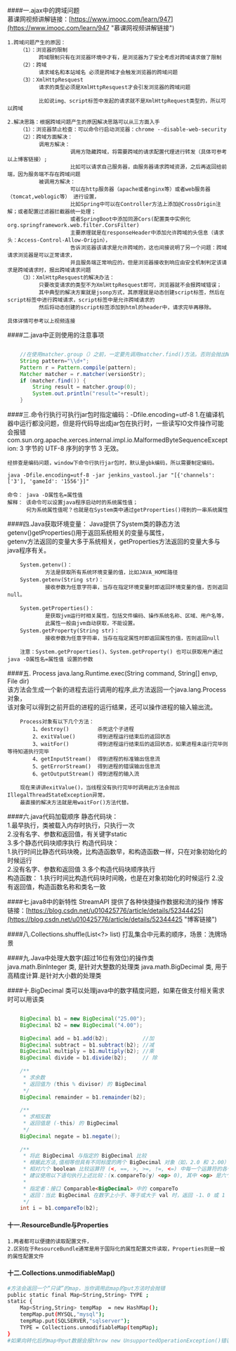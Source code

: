 ####一.ajax中的跨域问题  
慕课网视频讲解链接：[https://www.imooc.com/learn/947](https://www.imooc.com/learn/947 "慕课网视频讲解链接")  

	1.跨域问题产生的原因： 
		（1）：浏览器的限制
			  跨域限制只有在浏览器环境中才有，是浏览器为了安全考虑对跨域请求做了限制 
		（2）：跨域 
			  请求域名和本站域名 必须是跨域才会触发浏览器的跨域问题 
		（3）：XmlHttpResquest  
			  请求的类型必须是XmlHttpResquest才会引发浏览器的跨域问题  
	 			  
			  比如说img、script标签中发起的请求就不是XmlHttpRequest类型的，所以可以跨域  
	
	2.解决思路：根据跨域问题产生的原因解决思路可以从三方面入手 
		（1）：浏览器禁止检查：可以命令行启动浏览器：chrome --disable-web-security  
		（2）：跨域方面解决：
			  调用方解决：  
						调用方隐藏跨域，将需要跨域的请求配置代理进行转发（具体可参考以上博客链接）;  
						比如可以请求自己服务器，由服务器请求跨域资源，之后再返回给前端，因为服务端不存在跨域问题  
			  被调用方解决：  
						可以在http服务器（apache或者nginx等）或者web服务器（tomcat,weblogic等） 进行设置，
						比如Spring中可以在Controller方法上添加@CrossOrigin注解；或者配置过滤器拦截器统一处理；  
						或者SpringBoot中添加同源Cors(配置类中实例化org.springframework.web.filter.CorsFilter) 
						主要原理就是在responseHeader中添加允许跨域的头信息（请求头：Access-Control-Allow-Origin）， 
						告诉浏览器该请求是允许跨域的，这也间接说明了另一个问题：跨域请求浏览器是可以正常请求，  
						并且服务端正常响应的，但是浏览器接收到响应由安全机制判定该请求是跨域请求时，报出跨域请求问题          
		（3）：XmlHttpResquest的解决办法： 
			  只要改变请求的类型不为XmlHttpResquest即可，浏览器就不会报跨域错误；  
			  其中典型的解决方案就是jsonp方式，其原理就是动态创建script标签，然后在script标签中进行跨域请求，script标签中是允许跨域请求的  
			  然后将动态创建的script标签添加到html的header中，请求完毕再移除。   
	
	具体详情可参考以上视频连接   


####二.java中正则使用的注意事项 
```java

	//在使用matcher.group（）之前，一定要先调用matcher.find()方法。否则会抛出No match found异常
	String pattern="\\d+";
	Pattern r = Pattern.compile(pattern);
	Matcher matcher = r.matcher(versionStr);
	if (matcher.find()) {
		String result = matcher.group(0);
		System.out.println("result="+result);
	}
```

####三.命令行执行可执行jar包时指定编码：-Dfile.encoding=utf-8
	1.在编译机器中运行都没问题，但是将代码导出成jar包在执行时，一些读写IO文件操作可能会报错
	com.sun.org.apache.xerces.internal.impl.io.MalformedByteSequenceException: 3 字节的 UTF-8 序列的字节 3 无效。	

	经排查是编码问题，window下命令行执行jar包时，默认是gbk编码，所以需要制定编码。
	
	java -Dfile.encoding=utf-8 -jar jenkins_vastool.jar "[{'channels': ['3'], 'gameId': '1556'}]"     
	
	命令： java -D属性名=属性值   
	解释： 该命令可以设置java程序启动时的系统属性值；  
		  何为系统属性值呢？也就是在System类中通过getProperties()得到的一串系统属性

####四.Java获取环境变量：
		Java提供了System类的静态方法getenv()getProperties()用于返回系统相关的变量与属性，  
		getenv方法返回的变量大多于系统相关，getProperties方法返回的变量大多与java程序有关。 

		System.getenv()： 
				方法是获取所有系统环境变量的值，比如JAVA_HOME路径
		System.getenv(String str)： 
				接收参数为任意字符串，当存在指定环境变量时即返回环境变量的值，否则返回null。
	
		System.getProperties()： 
				是获取jvm运行时相关属性，包括文件编码、操作系统名称、区域、用户名等，
				此属性一般由jvm自动获取，不能设置。
		System.getProperty(String str)：
				接收参数为任意字符串，当存在指定属性时即返回属性的值，否则返回null  
		
		注意：System.getProperties()、System.getProperty() 也可以获取用户通过java -D属性名=属性值 设置的参数                          

####五. Process java.lang.Runtime.exec(String command, String[] envp, File dir)   
		该方法会生成一个新的进程去运行调用的程序,此方法返回一个java.lang.Process对象，  
	    该对象可以得到之前开启的进程的运行结果，还可以操作进程的输入输出流。
		
		Process对象有以下几个方法：
			1、destroy()			杀死这个子进程
			2、exitValue()		得到进程运行结束后的返回状态
			3、waitFor()			得到进程运行结束后的返回状态，如果进程未运行完毕则等待知道执行完毕
			4、getInputStream()	得到进程的标准输出信息流
			5、getErrorStream()	得到进程的错误输出信息流
			6、getOutputStream()	得到进程的输入流
		
		现在来讲讲exitValue()，当线程没有执行完毕时调用此方法会抛出IllegalThreadStateException异常，  
		最直接的解决方法就是用waitFor()方法代替。     

####六.java代码加载顺序
	静态代码块：  
			1.最早执行，类被载入内存时执行，只执行一次  
			2.没有名字、参数和返回值，有关键字static   
			3.多个静态代码块顺序执行 
	构造代码块：  
			1.执行时间比静态代码块晚，比构造函数早，和构造函数一样，只在对象初始化的时候运行  
			2.没有名字、参数和返回值 
			3.多个构造代码块顺序执行     
	构造函数：
			1.执行时间比构造代码块时间晚，也是在对象初始化的时候运行
			2.没有返回值，构造函数名称和类名一致            

####七.java8中的新特性    StreamAPI   提供了各种快捷操作数据和流的操作
博客链接：[https://blog.csdn.net/u010425776/article/details/52344425](https://blog.csdn.net/u010425776/article/details/52344425 "博客链接")   

####八.Collections.shuffle(List<?> list) 
	打乱集合中元素的顺序，场景：洗牌场景      

####九.Java中处理大数字(超过16位有效位)的操作类   
	java.math.BinInteger 类,  是针对大整数的处理类
    java.math.BigDecimal 类,  用于高精度计算.是针对大小数的处理类  

####十.BigDecimal 类可以处理java中的数字精度问题，如果在做支付相关需求时可以用该类
```java

	BigDecimal b1 = new BigDecimal("25.00");
	BigDecimal b2 = new BigDecimal("4.00");
	
	BigDecimal add = b1.add(b2);           //加
	BigDecimal subtract = b1.subtract(b2); //减
	BigDecimal multiply = b1.multiply(b2); //乘
	BigDecimal divide = b1.divide(b2);     // 除
	
	/**
	 * 求余数
	 * 返回值为 (this % divisor) 的 BigDecimal
	 */
	BigDecimal remainder = b1.remainder(b2);
	
	/**
	 * 求相反数
	 * 返回值是 (-this) 的 BigDecimal
	 */
	BigDecimal negate = b1.negate();
	
	/**
	 * 将此 BigDecimal 与指定的 BigDecimal 比较
	 * 根据此方法,值相等但具有不同标度的两个 BigDecimal 对象（如，2.0 和 2.00）被认为是相等的;
	 * 相对六个 boolean 比较运算符 (<, ==, >, >=, !=, <=) 中每一个运算符的各个方法,优先提供此方法;
	 * 建议使用以下语句执行上述比较：(x.compareTo(y) <op> 0), 其中 <op> 是六个比较运算符之一;
	 *
	 * 指定者：接口 Comparable<BigDecimal> 中的 compareTo
	 * 返回：当此 BigDecimal 在数字上小于、等于或大于 val 时，返回 -1、0 或 1
	 */
	int i = b1.compareTo(b2);
```

#### 十一.ResourceBundle与Properties   

```
1.两者都可以便捷的读取配置文件，    
2.区别在于ResourceBundle通常是用于国际化的属性配置文件读取，Properties则是一般的属性配置文件
```

#### 十二.Collections.unmodifiableMap()

```bash
#方法会返回一个“只读”的map，当你调用此map的put方法时会抛错
public static final Map<String,String> TYPE ;
static {
    Map<String,String> tempMap  = new HashMap();
    tempMap.put(MYSQL,"mysql");
    tempMap.put(SQLSERVER,"sqlserver");
    TYPE = Collections.unmodifiableMap(tempMap);
}
#如果向转化后的map中put数据会报throw new UnsupportedOperationException()错误
```